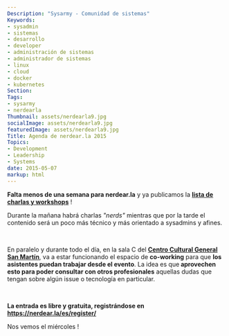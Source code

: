 ```yaml
---
Description: "Sysarmy - Comunidad de sistemas"
Keywords:
- sysadmin 
- sistemas
- desarrollo
- developer
- administración de sistemas
- administrador de sistemas
- linux
- cloud
- docker
- kubernetes
Section: 
Tags:
- sysarmy
- nerdearla
Thumbnail: assets/nerdearla9.jpg
socialImage: assets/nerdearla9.jpg
featuredImage: assets/nerdearla9.jpg
Title: Agenda de nerdear.la 2015
Topics:
- Development
- Leadership
- Systems
date: 2015-05-07
markup: html
---
```


<p><strong>Falta menos de una semana para nerdear.la</strong> y ya publicamos la <a href="http://nerdear.la/schedule.php?lang=es"><strong>lista de charlas y workshops</strong></a> !</p>
<p>Durante la mañana habrá charlas <em>"nerds"</em> mientras que por la tarde el contenido será un poco más técnico y más orientado a sysadmins y afines.</p>
<p>&nbsp;</p>
<p>En paralelo y durante todo el día, en la sala C del <strong><a href="http://nerdear.la/map.php?lang=es">Centro Cultural General San Martín</a></strong>, va a estar funcionando el espacio de <strong>co-working</strong> para que <strong>los asistentes puedan trabajar desde el evento</strong>. La idea es que<strong> aprovechen esto para poder consultar con otros profesionales</strong> aquellas dudas que tengan sobre algún issue o tecnología en particular.</p>
<p>&nbsp;</p>
<p><strong>La entrada es libre y gratuita, registrándose en <a href="https://nerdear.la/es/register/">https://nerdear.la/es/register/</a></strong></p>
<p>Nos vemos el miércoles !</p>
<p>&nbsp;</p>
<p>&nbsp;</p>
